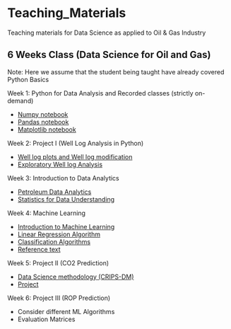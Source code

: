 # Teaching_Materials
Teaching materials for Data Science as applied to Oil &amp; Gas Industry

## 6 Weeks Class (Data Science for Oil and Gas)
Note: Here we assume that the student being taught have already covered Python Basics

Week 1: Python for Data Analysis and Recorded classes (strictly on-demand)
* [Numpy notebook](Data_Analysis_with_Numpy_1.ipynb)  
* [Pandas notebook](Data_Analysis_Pandas.ipynb)
* [Matplotlib notebook](Data_Analysis_Matplotlib.ipynb) 

Week 2: Project I (Well Log Analysis in Python)
* [Well log plots and Well log modification](Well_log_plots.ipynb)
* [Exploratory Well log Analysis](Well_Log_Data_Analysis.ipynb)

Week 3: Introduction to Data Analytics
* [Petroleum Data Analytics](https://github.com/Ekeopara-Praise/Teaching_Materials/blob/main/SPE%20Webinar%20by%20Praise%20Ekeopara.pptx)
* [Statistics for Data Understanding](https://github.com/Ekeopara-Praise/Teaching_Materials/blob/main/Statistics%20for%20Data%20Understanding.ipynb)

Week 4: Machine Learning
* [Introduction to Machine Learning](https://github.com/Ekeopara-Praise/Teaching_Materials/blob/main/Introduction_to_Machine_Learning.ipynb)
* [Linear Regression Algorithm](https://github.com/Ekeopara-Praise/Teaching_Materials/blob/main/Linear_Regression_Algorithm.ipynb)
* [Classification Algorithms](https://github.com/Ekeopara-Praise/Target_Customer_Prediction)
* [Reference text](https://github.com/Ekeopara-Praise/Teaching_Materials/blob/main/Confusion_Matrix.pdf)

Week 5: Project II (CO2 Prediction)
* [Data Science methodology (CRIPS-DM)](https://github.com/Ekeopara-Praise/Teaching_Materials/blob/main/Data%20Science%20Methodology%20.ipynb)
* [Project](https://github.com/Ekeopara-Praise/Teaching_Materials/blob/main/Week_5%20Project%20II%20(CO2%20Prediction)/CO2_Prediction_Notebook.ipynb)

Week 6: Project III (ROP Prediction)
* Consider different ML Algorithms
* Evaluation Matrices
